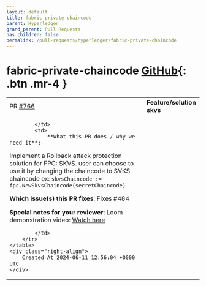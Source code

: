 ```yaml
---
layout: default
title: fabric-private-chaincode
parent: Hyperledger
grand_parent: Pull Requests
has_children: false
permalink: /pull-requests/hyperledger/fabric-private-chaincode
---
```


# fabric-private-chaincode <span class="fs-3 right-align">[GitHub](https://github.com/hyperledger/fabric-private-chaincode){: .btn .mr-4 }</span>


<div>
    <table>
        <tr>
            <td>
                PR <a href="https://github.com/hyperledger/fabric-private-chaincode/pull/766" class=".btn">#766</a>
            </td>
            <td>
                <b>
                    Feature/solution skvs
                </b>
            </td>
        </tr>
        <tr>
            <td>
                
            </td>
            <td>
                **What this PR does / why we need it**:

Implement a Rollback attack protection solution for FPC: SKVS.
user can choose to use it by changing the chaincode to SVKS chaincode
ex: `skvsChaincode := fpc.NewSkvsChaincode(secretChaincode)`


**Which issue(s) this PR fixes**:
Fixes #484 

**Special notes for your reviewer**:
Loom demonstration video: [Watch here](https://www.loom.com/share/4790cd0cba9e4433879083b41158d42d?sid=a0f367e7-dc49-4065-926d-df7b2fbf55a1)


            </td>
        </tr>
    </table>
    <div class="right-align">
        Created At 2024-06-11 12:56:04 +0000 UTC
    </div>
</div>

